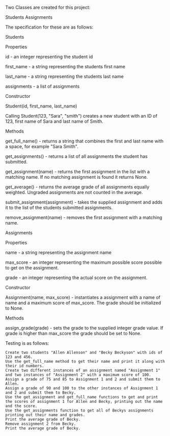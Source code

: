 Two Classes are created for this project:

Students
Assignments

The specification for these are as follows:

Students 

Properties

  id - an integer representing the student id
  
  first_name - a string representing the students first name
  
  last_name - a string representing the students last name
  
  assignments - a list of assignments
  
  
Constructor

  Student(id, first_name, last_name)
  
  Calling Student(123, "Sara", "smith") creates a new student with an ID of 123, first name of Sara and last name of Smith.
  
  
Methods

  get_full_name() - returns a string that combines the first and last name with a space, for example "Sara Smith".
  
  get_assignments() - returns a list of all assignments the student has submitted.
  
  get_assignment(name) - returns the first assignment in the list with a matching name. If no matching assignment is found it returns None.
  
  get_average() - returns the average grade of all assignments equally weighted. Ungraded assignments are not counted in the average.
  
  submit_assignment(assignment) - takes the supplied assignment and adds it to the list of the students submitted assignments.
  
  remove_assignment(name) - removes the first assignment with a matching name.
  
  
Assignments


Properties

  name - a string representing the assignment name
  
  max_score - an integer representing the maximum possible score possible to get on the assignment.
  
  grade - an integer representing the actual score on the assignment.
  
  
Constructor

  Assignment(name, max_score) - instantiates a assignment with a name of name and a maximum score of max_score. The grade should be initialized to None.
  
  
Methods

  assign_grade(grade) - sets the grade to the supplied integer grade value. If grade is higher than max_score the grade should be set to None.
  
  

Testing is as follows:

    Create two students "Allen Allenson" and "Becky Beckyson" with ids of 123 and 456.
    Use the get_full_name method to get their name and print it along with their id numbers.
    Create two different instances of an assignment named "Assignment 1" and two instances of "Assignment 2" with a maximum score of 100.
    Assign a grade of 75 and 85 to Assignment 1 and 2 and submit them to Allen.
    Assign a grade of 90 and 100 to the other instances of Assignment 1 and 2 and submit them to Becky.
    Use the get_assignment and get_full_name functions to get and print the scores of assignment 1 for Allen and Becky, printing out the name and the score.
    Use the get_assignments function to get all of Beckys assignments printing out their name and grades.
    Print the average grade of Becky.
    Remove assignment 2 from Becky.
    Print the average grade of Becky.
